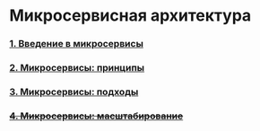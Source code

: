# Микросервисная архитектура

### [1. Введение в микросервисы](/devops-07-microservices/microservices-01-intro/README.md)

### [2. Микросервисы: принципы](/devops-07-microservices/microservices-02-principles/README.md)

### [3. Микросервисы: подходы](/devops-07-microservices/microservices-03-approaches/README.md)

### ~~[4. Микросервисы: масштабирование](/devops-07-microservices/microservices-04-scaling/README.md)~~